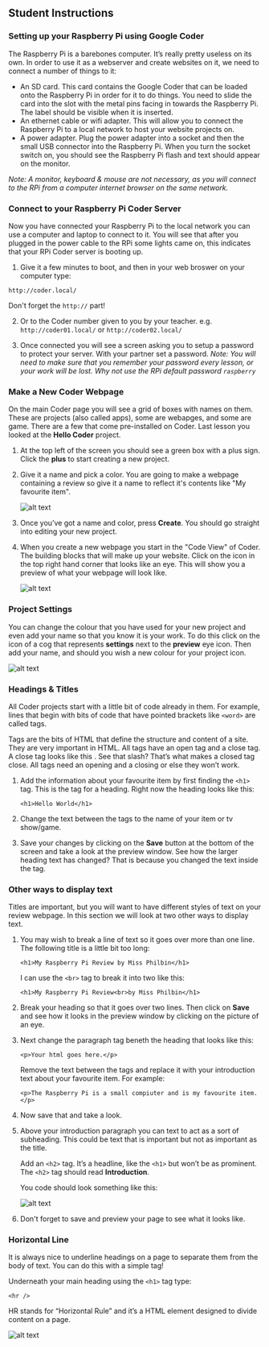 ## Student Instructions

### Setting up your Raspberry Pi using Google Coder

The Raspberry Pi is a barebones computer. It’s really pretty useless on its own. In order to use it as a webserver and create websites on it, we need to connect a number of things to it:

- An SD card. This card contains the Google Coder that can be loaded onto the Raspberry Pi in order for it to do things. You need to slide the card into the slot with the metal pins facing in towards the Raspberry Pi. The label should be visible when it is inserted.
- An ethernet cable or wifi adapter. This will allow you to connect the Raspberry Pi to a local network to host your website projects on.
- A power adapter. Plug the power adapter into a socket and then the small USB connector into the Raspberry Pi. When you turn the socket switch on, you should see the Raspberry Pi flash and text should appear on the monitor.

*Note: A monitor, keyboard & mouse are not necessary, as you will connect to the RPi from a computer internet browser on the same network.*

### Connect to your Raspberry Pi Coder Server

Now you have connected your Raspberry Pi to the local network you can use a computer and laptop to connect to it. You will see that after you plugged in the power cable to the RPi some lights came on, this indicates that your RPi Coder server is booting up. 

1. Give it a few minutes to boot, and then in your web broswer on your computer type:

  ```
  http://coder.local/
  ```
  Don't forget the `http://` part!

2. Or to the Coder number given to you by your teacher. e.g. `http://coder01.local/` or `http://coder02.local/` 

3. Once connected you will see a screen asking you to setup a password to protect your server. With your partner set a password. *Note: You will need to make sure that you remember your password every lesson, or your work will be lost. Why not use the RPi default password `raspberry`*

### Make a New Coder Webpage

On the main Coder page you will see a grid of boxes with names on them. These are projects (also called apps), some are webapges, and some are game. There are a few that come pre-installed on Coder. Last lesson you looked at the **Hello Coder** project.

1. At the top left of the screen you should see a green box with a plus sign. Click the **plus** to start creating a new project.

2. Give it a name and pick a color. You are going to make a webpage containing a review so give it a name to reflect it's contents like "My favourite item".

	![alt text](new-project.png)

3. Once you’ve got a name and color, press **Create**. You should go straight into editing your new project.

4. When you create a new webpage you start in the "Code View" of Coder. The building blocks that will make up your website. Click on the icon in the top right hand corner that looks like an eye. This will show you a preview of what your webpage will look like.

	![alt text](new-page.png)
	
### Project Settings

You can change the colour that you have used for your new project and even add your name so that you know it is your work. To do this click on the icon of a cog that represents **settings** next to the **preview** eye icon. Then add your name, and should you wish a new colour for your project icon.

![alt text](project-settings.png)

### Headings & Titles

All Coder projects start with a little bit of code already in them. For example, lines that begin with bits of code that have pointed brackets like `<word>` are called tags.

Tags are the bits of HTML that define the structure and content of a site. They are very important in HTML. All tags have an open tag and a close tag. A close tag looks like this </tag>. See that slash? That’s what makes a closed tag close. All tags need an opening and a closing or else they won’t work.

1. Add the information about your favourite item by first finding the `<h1>` tag. This is the tag for a heading. Right now the heading looks like this:

	`<h1>Hello World</h1>`

2. Change the text between the tags to the name of your item or tv show/game.

3. Save your changes by clicking on the **Save** button at the bottom of the screen and take a look at the preview window. See how the larger heading text has changed? That is because you changed the text inside the tag. 


### Other ways to display text

Titles are important, but you will want to have different styles of text on your review webpage. In this section we will look at two other ways to display text.

1. You may wish to break a line of text so it goes over more than one line. The following title is a little bit too long:

	`<h1>My Raspberry Pi Review by Miss Philbin</h1>`

	I can use the `<br>` tag to break it into two like this:

	`<h1>My Raspberry Pi Review<br>by Miss Philbin</h1>`

2. Break your heading so that it goes over two lines. Then click on **Save** and see how it looks in the preview window by clicking on the picture of an eye.

3. Next change the paragraph tag beneth the heading that looks like this:

	`<p>Your html goes here.</p>`

	Remove the text between the tags and replace it with your introduction text about your favourite item. For example:

	`<p>The Raspberry Pi is a small compiuter and is my favourite item. </p>`
	
4. Now save that and take a look. 

5. Above your introduction paragraph you can text to act as a sort of subheading. This could be text that is important but not as important as the title.

	Add an `<h2>` tag. It’s a headline, like the `<h1>` but won’t be as prominent. The `<h2>` tag should read **Introduction**.

	You code should look something like this:

	![alt text](text.png)

6. Don't forget to save and preview your page to see what it looks like.

### Horizontal Line

It is always nice to underline headings on a page to separate them from the body of text. You can do this with a simple tag!

Underneath your main heading using the `<h1>` tag type: 

`<hr />`

HR stands for “Horizontal Rule” and it’s a HTML element designed to divide content on a page.

![alt text](final.png)
